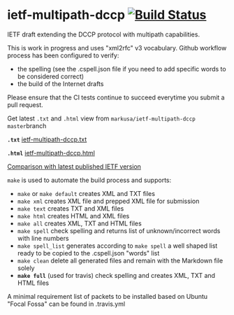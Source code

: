 # ietf-multipath-dccp [![Build Status](https://github.com/markusa/ietf-multipath-dccp/actions/workflows/verify.yml/badge.svg?branch=master)](https://github.com/markusa/ietf-multipath-dccp/actions/workflows/verify.yml?query=branch:master)
IETF draft extending the DCCP protocol with multipath capabilities.

This is work in progress and uses "xml2rfc" v3 vocabulary. Github workflow process has been configured to verify:

- the spelling (see the .cspell.json file if you need to add specific words to be considered correct)
- the build of the Internet drafts

Please ensure that the CI tests continue to succeed everytime you submit a pull request.

Get latest `.txt` and `.html` view from `markusa/ietf-multipath-dccp` `master`branch

**`.txt`**
[ietf-multipath-dccp.txt](https://markusa.github.io/ietf-multipath-dccp/draft-ietf-tsvwg-multipath-dccp.txt)

**`.html`**
[ietf-multipath-dccp.html](https://markusa.github.io/ietf-multipath-dccp/draft-ietf-tsvwg-multipath-dccp.html)

[Comparison with latest published IETF version](https://www.ietf.org/rfcdiff?url1=draft-ietf-tsvwg-multipath-dccp&url2=https://markusa.github.io/ietf-multipath-dccp/draft-ietf-tsvwg-multipath-dccp.txt)

`make` is used to automate the build process and supports:

* `make` or `make default`
creates XML and TXT files
* `make xml`
creates XML file and prepped XML file for submission
* `make text`
creates TXT and XML files
* `make html`
creates HTML and XML files
* `make all`
creates XML, TXT and HTML files
* `make spell`
check spelling and returns list of unknown/incorrect words with line numbers
* `make spell_list`
generates according to `make spell` a well shaped list ready to be copied to the .cspell.json "words" list
* `make clean`
delete all generated files and remain with the Markdown file solely
* **`make full`** (used for travis)
check spelling and creates XML, TXT and HTML files

A minimal requirement list of packets to be installed based on Ubuntu "Focal Fossa" can be found in .travis.yml

